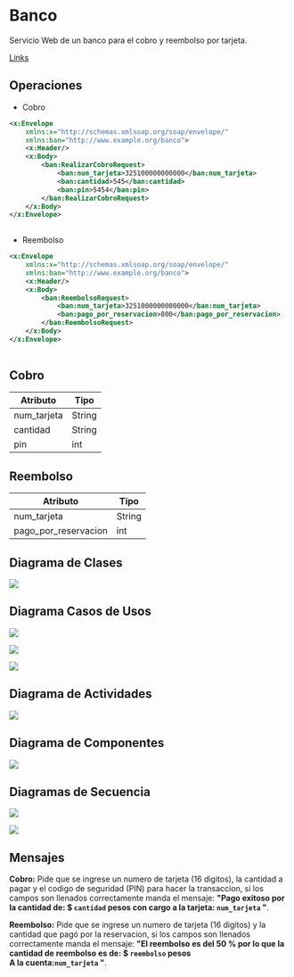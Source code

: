# Banco

Servicio Web de un banco para el cobro y reembolso por tarjeta. 

[Links](http://3.87.203.171:8080/banco.wsdl)

## Operaciones

- Cobro

```xml
<x:Envelope
    xmlns:x="http://schemas.xmlsoap.org/soap/envelope/"
    xmlns:ban="http://www.example.org/banco">
    <x:Header/>
    <x:Body>
        <ban:RealizarCobroRequest>
            <ban:num_tarjeta>325100000000000</ban:num_tarjeta>
            <ban:cantidad>545</ban:cantidad>
            <ban:pin>5454</ban:pin>
        </ban:RealizarCobroRequest>
    </x:Body>
</x:Envelope>
	
```

- Reembolso

```xml
<x:Envelope
    xmlns:x="http://schemas.xmlsoap.org/soap/envelope/"
    xmlns:ban="http://www.example.org/banco">
    <x:Header/>
    <x:Body>
        <ban:ReembolsoRequest>
            <ban:num_tarjeta>3251000000000000</ban:num_tarjeta>
            <ban:pago_por_reservacion>800</ban:pago_por_reservacion>
        </ban:ReembolsoRequest>
    </x:Body>
</x:Envelope>
	
```

## Cobro 

Atributo  | Tipo
------------- | -------------
num_tarjeta  | String
cantidad  | String
pin | int

## Reembolso

Atributo  | Tipo
------------- | -------------
num_tarjeta  | String
pago_por_reservacion  | int


## Diagrama de Clases 

![](https://github.com/geral831/Tec.Integracion-Banco/tree/master/Docs/diagrama_clases.png)

## Diagrama Casos de Usos

![](https://github.com/geral831/Tec.Integracion-Banco/blob/master/Documentacion/diagrama_CU.png)

![](https://github.com/geral831/Tec.Integracion-Banco/blob/master/Documentacion/CU1.png)

![](https://github.com/geral831/Tec.Integracion-Banco/blob/master/Documentacion/CU2.png)


## Diagrama de Actividades

![](https://github.com/geral831/Tec.Integracion-Banco/blob/master/Documentacion/diag_actividades.png)

## Diagrama de Componentes

![](https://github.com/geral831/Tec.Integracion-Banco/blob/master/Documentacion/diagrama_componentes.png)

## Diagramas de Secuencia

![](https://github.com/geral831/Tec.Integracion-Banco/blob/master/Documentacion/cobro_secuencia.png)



![](https://github.com/geral831/Tec.Integracion-Banco/blob/master/Documentacion/reembolso_secuencia.png)

## Mensajes 

**Cobro:** Pide que se ingrese un numero de tarjeta (16 digitos), la cantidad a pagar y el codigo de seguridad (PIN) para hacer la transaccion, si los campos son llenados correctamente manda el mensaje: **"Pago exitoso por la cantidad de: $ `cantidad` pesos  con cargo a la tarjeta: `num_tarjeta` "**.

**Reembolso:** Pide que se ingrese un numero de tarjeta (16 digitos) y la cantidad que pagó por la reservacion, si los campos son llenados correctamente manda el mensaje: **"El reembolso es del 50 % por lo que la cantidad de reembolso es de: $ `reembolso` pesos  
A la cuenta:`num_tarjeta` "**.
